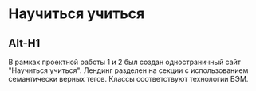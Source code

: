 # Научиться учиться
Alt-H1
------ 
В рамках проектной работы 1 и 2 был создан одностраничный сайт "Научиться учиться". Лендинг разделен на секции с использованием семантически верных тегов. Классы соответствуют технологии БЭМ. 
